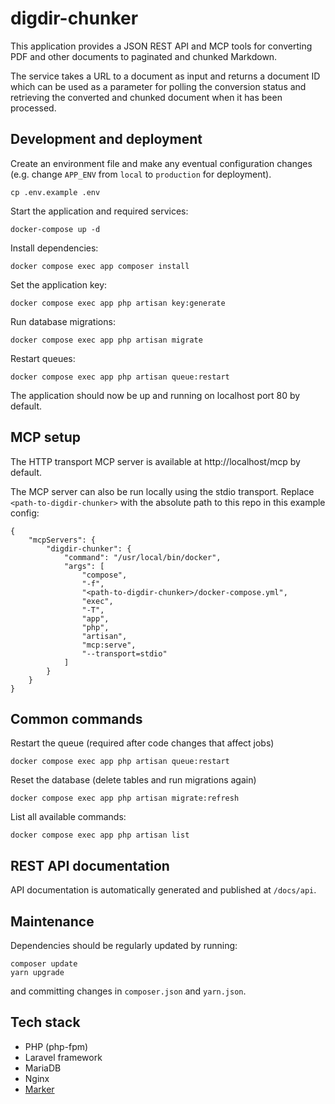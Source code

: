 # digdir-chunker

This application provides a JSON REST API and MCP tools for converting PDF and other documents to paginated and chunked Markdown.

The service takes a URL to a document as input and returns a document ID which can be used as a parameter for polling the conversion status and retrieving the converted and chunked document when it has been processed.

## Development and deployment

Create an environment file and make any eventual configuration changes (e.g. change `APP_ENV` from `local` to `production` for deployment).

```
cp .env.example .env
```

Start the application and required services:

```
docker-compose up -d
```

Install dependencies:
```
docker compose exec app composer install
```

Set the application key:

```
docker compose exec app php artisan key:generate
```

Run database migrations:

```
docker compose exec app php artisan migrate
```

Restart queues:
```
docker compose exec app php artisan queue:restart
```

The application should now be up and running on localhost port 80 by default.

## MCP setup

The HTTP transport MCP server is available at http://localhost/mcp by default.

The MCP server can also be run locally using the stdio transport. Replace `<path-to-digdir-chunker>` with the absolute path to this repo in this example config:

```
{
    "mcpServers": {
        "digdir-chunker": {
            "command": "/usr/local/bin/docker",
            "args": [
                "compose",
                "-f",
                "<path-to-digdir-chunker>/docker-compose.yml",
                "exec",
                "-T",
                "app",
                "php",
                "artisan",
                "mcp:serve",
                "--transport=stdio"
            ]
        }
    }
}
```


## Common commands

Restart the queue (required after code changes that affect jobs)

```
docker compose exec app php artisan queue:restart
```

Reset the database (delete tables and run migrations again)

```
docker compose exec app php artisan migrate:refresh
```

List all available commands:

```
docker compose exec app php artisan list
```

## REST API documentation

API documentation is automatically generated and published at `/docs/api`.

## Maintenance

Dependencies should be regularly updated by running:
```
composer update
yarn upgrade
```

and committing changes in `composer.json` and `yarn.json`.

## Tech stack

- PHP (php-fpm)
- Laravel framework
- MariaDB
- Nginx
- [Marker](https://github.com/VikParuchuri/marker)

